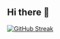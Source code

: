 ## Hi there 👋

[![GitHub Streak](https://streak-stats.demolab.com/?user=MayGo)](https://git.io/streak-stats)
